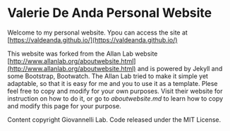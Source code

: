 # Valerie De Anda Personal Website

Welcome to my personal website. Ypou can access the site at [https://valdeanda.github.io/](https://valdeanda.github.io/)

This website was forked from the Allan Lab website [http://www.allanlab.org/aboutwebsite.html](http://www.allanlab.org/aboutwebsite.html) and is powered by Jekyll and some Bootstrap, Bootwatch. The Allan Lab tried to make it simple yet adaptable, so that it is easy for me and you to use it as a template. Plese feel free to copy and modify for your own purposes. Visit their website for instruction on how to do it, or go to *aboutwebsite.md*  to learn how to copy and modify this page for your purpose.

Content copyright Giovannelli Lab. Code released under the MIT License.
